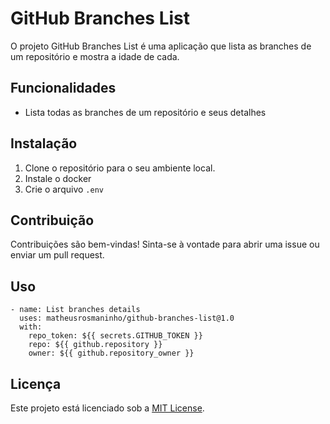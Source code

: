 # GitHub Branches List

O projeto GitHub Branches List é uma aplicação que lista as branches de um repositório e mostra a idade de cada.

## Funcionalidades

- Lista todas as branches de um repositório e seus detalhes

## Instalação

1. Clone o repositório para o seu ambiente local.
2. Instale o docker
3. Crie o arquivo `.env`

## Contribuição

Contribuições são bem-vindas! Sinta-se à vontade para abrir uma issue ou enviar um pull request.

## Uso

```
- name: List branches details
  uses: matheusrosmaninho/github-branches-list@1.0
  with:
    repo_token: ${{ secrets.GITHUB_TOKEN }}
    repo: ${{ github.repository }}
    owner: ${{ github.repository_owner }}
```

## Licença

Este projeto está licenciado sob a [MIT License](LICENSE).